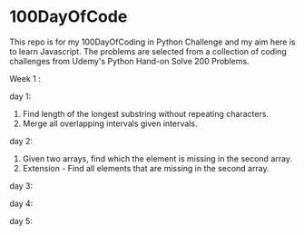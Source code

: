 # 100DayOfCode

This repo is for my 100DayOfCoding in Python Challenge and my aim here is to learn Javascript. The problems are selected from a collection of coding challenges from Udemy's Python Hand-on Solve 200 Problems.

Week 1 :

day 1: 
1. Find length of the longest substring without repeating characters.
2. Merge all overlapping intervals given intervals.

day 2: 
1. Given two arrays, find which the element is missing in the second array. 
2. Extension - Find all elements that are missing in the second array.

day 3: 

day 4:

day 5: 
